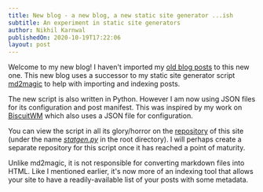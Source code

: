 ```yaml
---
title: New blog - a new blog, a new static site generator ...ish
subtitle: An experiment in static site generators
author: Nikhil Karnwal
publishedOn: 2020-10-19T17:22:06
layout: post
---
```


Welcome to my new blog! I haven't imported my [old blog posts](http://csiew.github.io/blog) to this new one. This new blog uses a successor to my static site generator script [md2magic](http://github.com/csiew/md2magic) to help with importing and indexing posts.

The new script is also written in Python. However I am now using JSON files for its configuration and post manifest. This was inspired by my work on [BiscuitWM](http://github.com/csiew/biscuitwm) which also uses a JSON file for configuration.

You can view the script in all its glory/horror on the [repository](http://github.com/csiew/website) of this site (under the name [_statgen.py_](https://github.com/csiew/website/blob/master/statgen.py) in the root directory). I will perhaps create a separate repository for this script once it has reached a point of maturity.

Unlike md2magic, it is not responsible for converting markdown files into HTML. Like I mentioned earlier, it's now more of an indexing tool that allows your site to have a readily-available list of your posts with some metadata.
